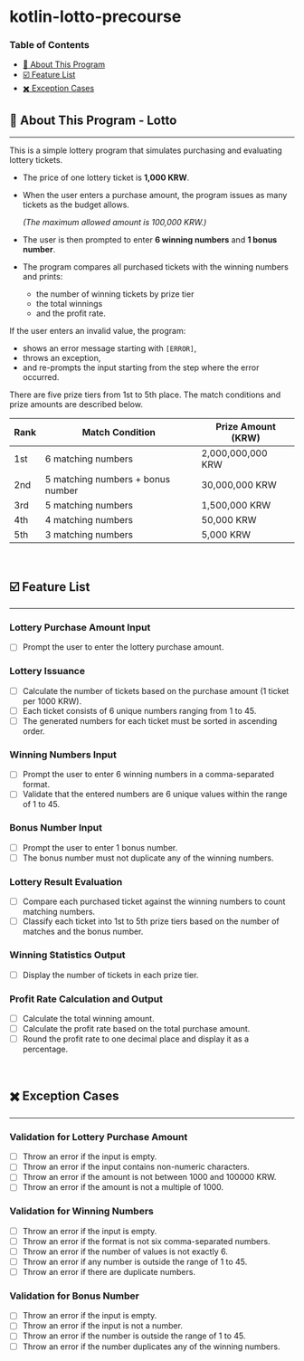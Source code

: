 # kotlin-lotto-precourse

### Table of Contents

- [🚀 About This Program](#-about-this-program---lotto)
- [☑️ Feature List](#-feature-list)
- [✖️ Exception Cases](#-exception-cases)

## 🚀 About This Program - Lotto

---

This is a simple lottery program that simulates purchasing and evaluating lottery tickets.

- The price of one lottery ticket is **1,000 KRW**.
- When the user enters a purchase amount, the program issues as many tickets as the budget allows.

  *(The maximum allowed amount is 100,000 KRW.)*

- The user is then prompted to enter **6 winning numbers** and **1 bonus number**.
- The program compares all purchased tickets with the winning numbers and prints:
    - the number of winning tickets by prize tier
    - the total winnings
    - and the profit rate.

If the user enters an invalid value, the program:

- shows an error message starting with `[ERROR]`,
- throws an exception,
- and re-prompts the input starting from the step where the error occurred.

There are five prize tiers from 1st to 5th place. The match conditions and prize amounts are described below.

| Rank | Match Condition | Prize Amount (KRW) |
| --- | --- | --- |
| 1st | 6 matching numbers | 2,000,000,000 KRW |
| 2nd | 5 matching numbers + bonus number | 30,000,000 KRW |
| 3rd | 5 matching numbers | 1,500,000 KRW |
| 4th | 4 matching numbers | 50,000 KRW |
| 5th | 3 matching numbers | 5,000 KRW |

<br/>

## ☑️ Feature List

---

### Lottery Purchase Amount Input

- [ ]  Prompt the user to enter the lottery purchase amount.

### Lottery Issuance

- [ ]  Calculate the number of tickets based on the purchase amount (1 ticket per 1000 KRW).
- [ ]  Each ticket consists of 6 unique numbers ranging from 1 to 45.
- [ ]  The generated numbers for each ticket must be sorted in ascending order.

### Winning Numbers Input

- [ ]  Prompt the user to enter 6 winning numbers in a comma-separated format.
- [ ]  Validate that the entered numbers are 6 unique values within the range of 1 to 45.

### Bonus Number Input

- [ ]  Prompt the user to enter 1 bonus number.
- [ ]  The bonus number must not duplicate any of the winning numbers.

### Lottery Result Evaluation

- [ ]  Compare each purchased ticket against the winning numbers to count matching numbers.
- [ ]  Classify each ticket into 1st to 5th prize tiers based on the number of matches and the bonus number.

### Winning Statistics Output

- [ ]  Display the number of tickets in each prize tier.

### Profit Rate Calculation and Output

- [ ]  Calculate the total winning amount.
- [ ]  Calculate the profit rate based on the total purchase amount.
- [ ]  Round the profit rate to one decimal place and display it as a percentage.

<br/>

## ✖️ Exception Cases

---

### Validation for Lottery Purchase Amount

- [ ]  Throw an error if the input is empty.
- [ ]  Throw an error if the input contains non-numeric characters.
- [ ]  Throw an error if the amount is not between 1000 and 100000 KRW.
- [ ]  Throw an error if the amount is not a multiple of 1000.

### Validation for Winning Numbers

- [ ]  Throw an error if the input is empty.
- [ ]  Throw an error if the format is not six comma-separated numbers.
- [ ]  Throw an error if the number of values is not exactly 6.
- [ ]  Throw an error if any number is outside the range of 1 to 45.
- [ ]  Throw an error if there are duplicate numbers.

### Validation for Bonus Number

- [ ]  Throw an error if the input is empty.
- [ ]  Throw an error if the input is not a number.
- [ ]  Throw an error if the number is outside the range of 1 to 45.
- [ ]  Throw an error if the number duplicates any of the winning numbers.